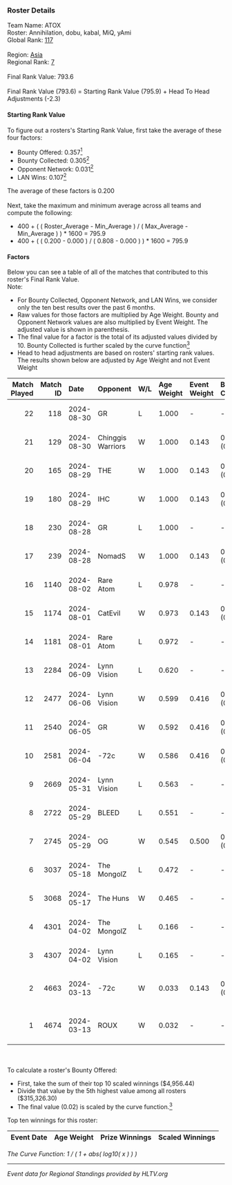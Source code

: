 ### Roster Details<br />
Team Name: ATOX<br />
Roster: Annihilation, dobu, kabal, MiQ, yAmi<br />
Global Rank: [117](../../standings_global_2024_09_04.md)<br />
<br />
Region: [Asia]( ../../standings_asia_2024_09_04.md)<br />
Regional Rank: [7]( ../../standings_asia_2024_09_04.md)<br />
<br />
Final Rank Value:  793.6<br />
<br />
Final Rank Value (793.6) = Starting Rank Value (795.9) + Head To Head Adjustments (-2.3)<br />

#### Starting Rank Value<br />
To figure out a rosters's Starting Rank Value, first take the average of these four factors:<br />
- Bounty Offered: 0.357[<sup>1</sup>](#table2)
- Bounty Collected: 0.305[<sup>2</sup>](#table1)
- Opponent Network: 0.031[<sup>2</sup>](#table1)
- LAN Wins: 0.107[<sup>2</sup>](#table1)

The average of these factors is 0.200<br />
<br />
Next, take the maximum and minimum average across all teams and compute the following:<br />
- 400 + ( ( Roster_Average - Min_Average ) / ( Max_Average - Min_Average ) ) * 1600 = 795.9
- 400 + ( ( 0.200 - 0.000 ) / ( 0.808 - 0.000 ) ) * 1600 = 795.9


#### Factors<br />
Below you can see a table of all of the matches that contributed to this roster's Final Rank Value.<br />
Note:<br />

- For Bounty Collected, Opponent Network, and LAN Wins, we consider only the ten best results over the past 6 months.
- Raw values for those factors are multiplied by Age Weight. Bounty and Opponent Network values are also multiplied by Event Weight. The adjusted value is shown in parenthesis.
- The final value for a factor is the total of its adjusted values divided by 10. Bounty Collected is further scaled by the curve function[<sup>3</sup>](#curveFunction)
- Head to head adjustments are based on rosters' starting rank values. The results shown below are adjusted by Age Weight and not Event Weight
<span id="table1"></span><br />


| Match Played | Match ID | Date       | Opponent          | W/L | Age Weight | Event Weight | Bounty Collected | Opponent Network | LAN Wins  | H2H Adj. | Roster                                |
| -: | -: | :- | :- | :- | :- | :- | :- | :- | :- | -: | :- |
|           22 |      118 | 2024-08-30 | GR                | L   | 1.000      | -            | -                | -                | -         |   -20.45 | Annihilation, dobu, kabal, MiQ, yAmi  |
|           21 |      129 | 2024-08-30 | Chinggis Warriors | W   | 1.000      | 0.143        | 0.013 (0.002)    | 0.194 (0.028)    | 0 (0.000) |    18.29 | Annihilation, dobu, kabal, MiQ, yAmi  |
|           20 |      165 | 2024-08-29 | THE               | W   | 1.000      | 0.143        | 0.000 (0.000)    | 0.114 (0.016)    | 0 (0.000) |     5.85 | Annihilation, dobu, kabal, MiQ, yAmi  |
|           19 |      180 | 2024-08-29 | IHC               | W   | 1.000      | 0.143        | 0.000 (0.000)    | 0.165 (0.024)    | 0 (0.000) |     4.64 | Annihilation, dobu, kabal, MiQ, yAmi  |
|           18 |      230 | 2024-08-28 | GR                | L   | 1.000      | -            | -                | -                | -         |   -21.93 | Annihilation, dobu, kabal, MiQ, yAmi  |
|           17 |      239 | 2024-08-28 | NomadS            | W   | 1.000      | 0.143        | 0.000 (0.000)    | 0.071 (0.010)    | 0 (0.000) |     4.79 | Annihilation, dobu, kabal, MiQ, yAmi  |
|           16 |     1140 | 2024-08-02 | Rare Atom         | L   | 0.978      | -            | -                | -                | -         |   -11.26 | Annihilation, dobu, kabal, MiQ, yAmi  |
|           15 |     1174 | 2024-08-01 | CatEvil           | W   | 0.973      | 0.143        | 0.000 (0.000)    | 0.244 (0.034)    | 0 (0.000) |     8.29 | Annihilation, dobu, kabal, MiQ, yAmi  |
|           14 |     1181 | 2024-08-01 | Rare Atom         | L   | 0.972      | -            | -                | -                | -         |   -11.22 | Annihilation, dobu, kabal, MiQ, yAmi  |
|           13 |     2284 | 2024-06-09 | Lynn Vision       | L   | 0.620      | -            | -                | -                | -         |    -6.64 | Annihilation, dobu, kabal, MiQ, Zesta |
|           12 |     2477 | 2024-06-06 | Lynn Vision       | W   | 0.599      | 0.416        | 0.063 (0.016)    | 0.121 (0.030)    | 0 (0.000) |    12.53 | Annihilation, dobu, kabal, MiQ, Zesta |
|           11 |     2540 | 2024-06-05 | GR                | W   | 0.592      | 0.416        | 0.006 (0.001)    | 0.172 (0.042)    | 0 (0.000) |     6.13 | Annihilation, dobu, kabal, MiQ, Zesta |
|           10 |     2581 | 2024-06-04 | -72c              | W   | 0.586      | 0.416        | 0.003 (0.001)    | 0.113 (0.027)    | 0 (0.000) |     5.12 | Annihilation, dobu, kabal, MiQ, Zesta |
|            9 |     2669 | 2024-05-31 | Lynn Vision       | L   | 0.563      | -            | -                | -                | -         |    -5.93 | Annihilation, dobu, kabal, MiQ, Zesta |
|            8 |     2722 | 2024-05-29 | BLEED             | L   | 0.551      | -            | -                | -                | -         |    -3.21 | Annihilation, dobu, kabal, MiQ, Zesta |
|            7 |     2745 | 2024-05-29 | OG                | W   | 0.545      | 0.500        | 0.121 (0.033)    | 0.359 (0.098)    | 1 (0.545) |    12.69 | Annihilation, dobu, kabal, MiQ, Zesta |
|            6 |     3037 | 2024-05-18 | The MongolZ       | L   | 0.472      | -            | -                | -                | -         |    -0.04 | Annihilation, dobu, kabal, MiQ, Zesta |
|            5 |     3068 | 2024-05-17 | The Huns          | W   | 0.465      | -            | -                | -                | 1 (0.465) |     1.40 | Annihilation, dobu, kabal, MiQ, Zesta |
|            4 |     4301 | 2024-04-02 | The MongolZ       | L   | 0.166      | -            | -                | -                | -         |    -0.01 | Annihilation, dobu, kabal, MiQ, Zesta |
|            3 |     4307 | 2024-04-02 | Lynn Vision       | L   | 0.165      | -            | -                | -                | -         |    -1.70 | Annihilation, dobu, kabal, MiQ, Zesta |
|            2 |     4663 | 2024-03-13 | -72c              | W   | 0.033      | 0.143        | 0.003 (0.000)    | 0.113 (0.001)    | -         |     0.29 | dobu, FlyNN, kabal, MiQ, Zesta        |
|            1 |     4674 | 2024-03-13 | ROUX              | W   | 0.032      | -            | -                | -                | -         |     0.10 | dobu, FlyNN, kabal, MiQ, Zesta        |

<br />
<span id="table2"></span><br />
To calculate a roster's Bounty Offered:<br />

- First, take the sum of their top 10 scaled winnings ($4,956.44)
- Divide that value by the 5th highest value among all rosters ($315,326.30)
- The final value (0.02) is scaled by the curve function.[<sup>3</sup>](#curveFunction)

Top ten winnings for this roster:<br />

| Event Date | Age Weight | Prize Winnings | Scaled Winnings |
| :- | -: | :- | :- |


<span id="curveFunction"></span>_The Curve Function: 1 / ( 1 + abs( log10( x ) ) )_<br />

---
_Event data for Regional Standings provided by HLTV.org_<br />
